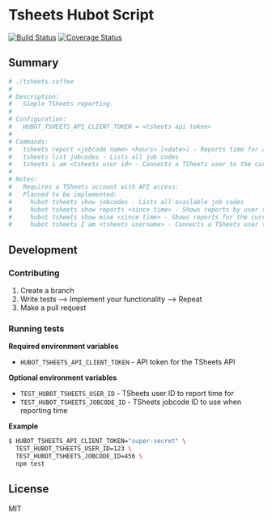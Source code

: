 # Tsheets Hubot Script

[![Build Status](https://travis-ci.org/Springworks/hubot-tsheets.png?branch=master)](https://travis-ci.org/Springworks/hubot-tsheets)
[![Coverage Status](https://coveralls.io/repos/Springworks/hubot-tsheets/badge.png?branch=master)](https://coveralls.io/r/Springworks/hubot-tsheets?branch=master)

## Summary

```coffee
# ./tsheets.coffee
#
# Description:
#   Simple TSheets reporting.
#
# Configuration:
#   HUBOT_TSHEETS_API_CLIENT_TOKEN = <tsheets api token>
#
# Commands:
#   tsheets report <jobcode name> <hours> [<date>] - Reports time for a specific job code
#   tsheets list jobcodes - Lists all job codes
#   tsheets i am <tsheets user id> - Connects a TSheets user to the current Hubot user
#
# Notes:
#   Requires a TSheets account with API access:
#   Planned to be implemented:
#     hubot tsheets show jobcodes - Lists all available job codes
#     hubot tsheets show reports <since time> - Shows reports by user since the specified time
#     hubot tsheets show mine <since time> - Shows reports for the current user
#     hubot tsheets I am <tsheets username> - Connects a TSheets user to the current Hubot user

```

## Development

### Contributing

1. Create a branch
2. Write tests --> Implement your functionality --> Repeat
3. Make a pull request

### Running tests

**Required environment variables**

- `HUBOT_TSHEETS_API_CLIENT_TOKEN` - API token for the TSheets API

**Optional environment variables**

- `TEST_HUBOT_TSHEETS_USER_ID` - TSheets user ID to report time for
- `TEST_HUBOT_TSHEETS_JOBCODE_ID` - TSheets jobcode ID to use when reporting time

**Example**
```sh
$ HUBOT_TSHEETS_API_CLIENT_TOKEN="super-secret" \
  TEST_HUBOT_TSHEETS_USER_ID=123 \
  TEST_HUBOT_TSHEETS_JOBCODE_ID=456 \
  npm test
```

## License

MIT

